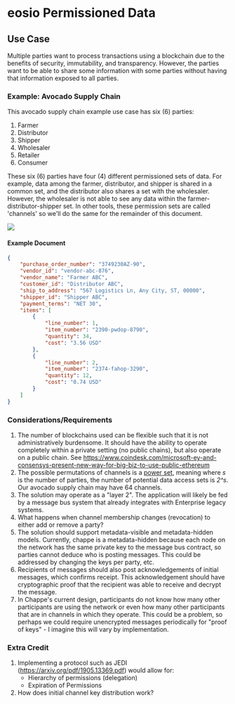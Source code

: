 # eosio Permissioned Data

## Use Case

Multiple parties want to process transactions using a blockchain due to the benefits of security, immutability, and transparency. However, the parties want to be able to share some information with some parties without having that information exposed to all parties.

### Example: Avocado Supply Chain

This avocado supply chain example use case has six (6) parties:
1. Farmer
2. Distributor
3. Shipper
4. Wholesaler
5. Retailer
6. Consumer

These six (6) parties have four (4) different permissioned sets of data. For example, data among the farmer, distributor, and shipper is shared in a common set, and the distributor also shares a set with the wholesaler. However, the wholesaler is not able to see any data within the farmer-distributor-shipper set.  In other tools, these permission sets are called 'channels' so we'll do the same for the remainder of this document.

![](https://docs.telos.kitchen/uploads/upload_e2335ab482ec4156d49b3230ce7b6bc7.png)


#### Example Document
``` json
{
    "purchase_order_number": "3749230AZ-90",
    "vendor_id": "vendor-abc-876",
    "vendor_name": "Farmer ABC",
    "customer_id": "Distributor ABC",
    "ship_to_address": "567 Logistics Ln, Any City, ST, 00000",
    "shipper_id": "Shipper ABC",
    "payment_terms": "NET 30",
    "items": [
        {
            "line_number": 1,
            "item_number": "2390-pwdop-8790",
            "quantity": 34,
            "cost": "3.56 USD"
        },
        {
            "line_number": 2,
            "item_number": "2374-fahop-3290",
            "quantity": 12,
            "cost": "0.74 USD"
        }
    ]
}
```

### Considerations/Requirements
1. The number of blockchains used can be flexible such that it is not administratively burdensome. It should have the ability to operate completely within a private setting (no public chains), but also operate on a public chain.  See https://www.coindesk.com/microsoft-ey-and-consensys-present-new-way-for-big-biz-to-use-public-ethereum
2. The possible permutations of channels is a [power set](https://en.wikipedia.org/wiki/Power_set), meaning where *s* is the number of parties, the number of potential data access sets is *2^s*. Our avocado supply chain may have 64 channels.
3. The solution may operate as a "layer 2".  The application will likely be fed by a message bus system that already integrates with Enterprise legacy systems.
4. What happens when channel membership changes (revocation) to either add or remove a party? 
5. The solution should support metadata-visible and metadata-hidden models.  Currently, chappe is a metadata-hidden because each node on the network has the same private key to the message bus contract, so parties cannot deduce who is posting messages.  This could be addressed by changing the keys per party, etc. 
6. Recipients of messages should also post acknowledgements of initial messages, which confirms receipt. This acknowledgement should have cryptographic proof that the recipient was able to receive and decrypt the message.  
7. In Chappe's current design, participants do not know how many other participants are using the network or even how many other participants that are in channels in which they operate. This could be a problem, so perhaps we could require unencrypted messages periodically for "proof of keys" - I imagine this will vary by implementation.

### Extra Credit
1. Implementing a protocol such as JEDI (https://arxiv.org/pdf/1905.13369.pdf) would allow for:
    - Hierarchy of permissions (delegation)
    - Expiration of Permissions
2. How does initial channel key distribution work?
